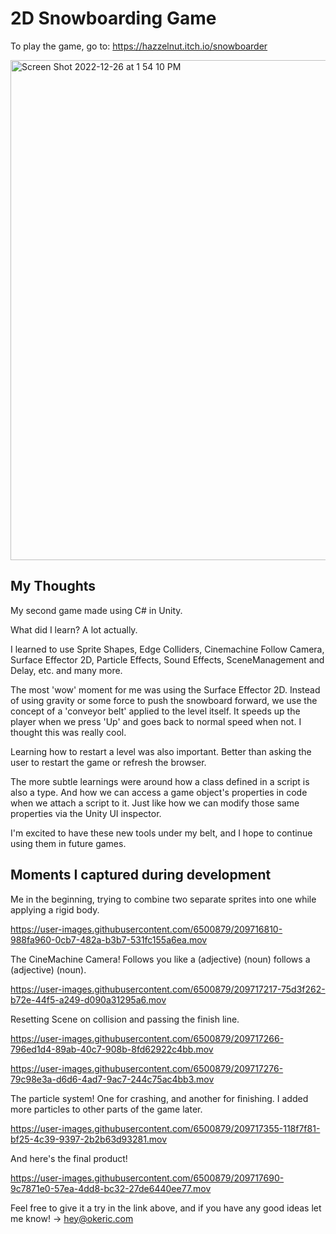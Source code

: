 # 2D Snowboarding Game 

To play the game, go to: https://hazzelnut.itch.io/snowboarder

<a href="https://hazzelnut.itch.io/snowboarder"><img width="800" alt="Screen Shot 2022-12-26 at 1 54 10 PM" src="https://user-images.githubusercontent.com/6500879/209716600-62eea95b-e82d-4baf-a705-c3db92873fac.png"></a>

## My Thoughts

My second game made using C# in Unity. 

What did I learn? A lot actually.

I learned to use Sprite Shapes, Edge Colliders, Cinemachine Follow Camera, Surface Effector 2D, Particle Effects, Sound Effects, SceneManagement and Delay, etc. and many more.

The most 'wow' moment for me was using the Surface Effector 2D. Instead of using gravity or some force to push the snowboard forward, we use the concept of a 'conveyor belt' applied to the level itself. It speeds up the player when we press 'Up' and goes back to normal speed when not. I thought this was really cool.

Learning how to restart a level was also important. Better than asking the user to restart the game or refresh the browser.

The more subtle learnings were around how a class defined in a script is also a type. And how we can access a game object's properties in code when we attach a script to it. Just like how we can modify those same properties via the Unity UI inspector.

I'm excited to have these new tools under my belt, and I hope to continue using them in future games.

## Moments I captured during development

Me in the beginning, trying to combine two separate sprites into one while applying a rigid body.

https://user-images.githubusercontent.com/6500879/209716810-988fa960-0cb7-482a-b3b7-531fc155a6ea.mov

The CineMachine Camera! Follows you like a (adjective) (noun) follows a (adjective) (noun).

https://user-images.githubusercontent.com/6500879/209717217-75d3f262-b72e-44f5-a249-d090a31295a6.mov

Resetting Scene on collision and passing the finish line.

https://user-images.githubusercontent.com/6500879/209717266-796ed1d4-89ab-40c7-908b-8fd62922c4bb.mov

https://user-images.githubusercontent.com/6500879/209717276-79c98e3a-d6d6-4ad7-9ac7-244c75ac4bb3.mov


The particle system! One for crashing, and another for finishing. I added more particles to other parts of the game later.


https://user-images.githubusercontent.com/6500879/209717355-118f7f81-bf25-4c39-9397-2b2b63d93281.mov

And here's the final product!


https://user-images.githubusercontent.com/6500879/209717690-9c7871e0-57ea-4dd8-bc32-27de6440ee77.mov

Feel free to give it a try in the link above, and if you have any good ideas let me know! -> hey@okeric.com






